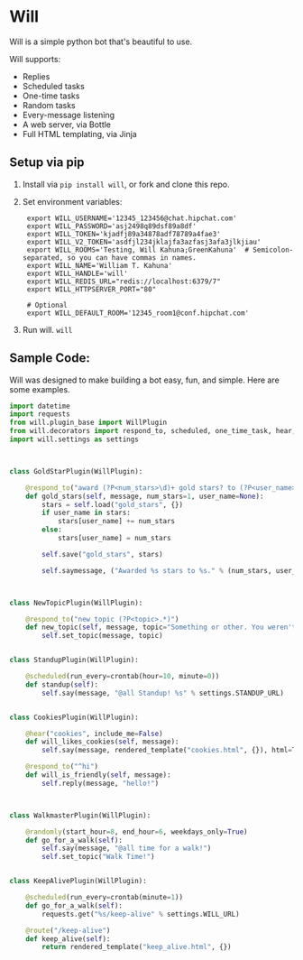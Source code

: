 Will
====

Will is a simple python bot that's beautiful to use.

Will supports:
- Replies
- Scheduled tasks
- One-time tasks
- Random tasks
- Every-message listening
- A web server, via Bottle
- Full HTML templating, via Jinja


## Setup via pip
1. Install via `pip install will`, or fork and clone this repo.
2. Set environment variables:

   ```
    export WILL_USERNAME='12345_123456@chat.hipchat.com'
    export WILL_PASSWORD='asj2498q89dsf89a8df'
    export WILL_TOKEN='kjadfj89a34878adf78789a4fae3'
    export WILL_V2_TOKEN='asdfjl234jklajfa3azfasj3afa3jlkjiau'
    export WILL_ROOMS='Testing, Will Kahuna;GreenKahuna'  # Semicolon-separated, so you can have commas in names.
    export WILL_NAME='William T. Kahuna'
    export WILL_HANDLE='will'
    export WILL_REDIS_URL="redis://localhost:6379/7"
    export WILL_HTTPSERVER_PORT="80"

    # Optional
    export WILL_DEFAULT_ROOM='12345_room1@conf.hipchat.com'
    ```
3. Run will. `will`


## Sample Code:

Will was designed to make building a bot easy, fun, and simple.  Here are some examples.

```python
import datetime
import requests
from will.plugin_base import WillPlugin
from will.decorators import respond_to, scheduled, one_time_task, hear, randomly, route, rendered_template
import will.settings as settings



class GoldStarPlugin(WillPlugin):

    @respond_to("award (?P<num_stars>\d)+ gold stars? to (?P<user_name>.*)")
    def gold_stars(self, message, num_stars=1, user_name=None):
        stars = self.load("gold_stars", {})
        if user_name in stars:
            stars[user_name] += num_stars
        else:
            stars[user_name] = num_stars

        self.save("gold_stars", stars)

        self.saymessage, ("Awarded %s stars to %s." % (num_stars, user_name))



class NewTopicPlugin(WillPlugin):

    @respond_to("new topic (?P<topic>.*)")
    def new_topic(self, message, topic="Something or other. You weren't terribly specific."):
        self.set_topic(message, topic)


class StandupPlugin(WillPlugin):

    @scheduled(run_every=crontab(hour=10, minute=0))
    def standup(self):
        self.say(message, "@all Standup! %s" % settings.STANDUP_URL)


class CookiesPlugin(WillPlugin):

    @hear("cookies", include_me=False)
    def will_likes_cookies(self, message):
        self.say(message, rendered_template("cookies.html", {}), html=True)

    @respond_to("^hi")
    def will_is_friendly(self, message):
        self.reply(message, "hello!")



class WalkmasterPlugin(WillPlugin):

    @randomly(start_hour=8, end_hour=6, weekdays_only=True)
    def go_for_a_walk(self):
        self.say(message, "@all time for a walk!")
        self.set_topic("Walk Time!")


class KeepAlivePlugin(WillPlugin):

    @scheduled(run_every=crontab(minute=1))
    def go_for_a_walk(self):
        requests.get("%s/keep-alive" % settings.WILL_URL)

    @route("/keep-alive")
    def keep_alive(self):
        return rendered_template("keep_alive.html", {})
```
